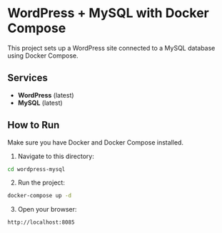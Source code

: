#  WordPress + MySQL with Docker Compose

This project sets up a WordPress site connected to a MySQL database using Docker Compose.

## Services

- **WordPress** (latest)
- **MySQL** (latest)

## How to Run

Make sure you have Docker and Docker Compose installed.

1. Navigate to this directory:

```bash
cd wordpress-mysql

```

2. Run the project:

```bash
docker-compose up -d
```

3. Open your browser:

```
http://localhost:8085

